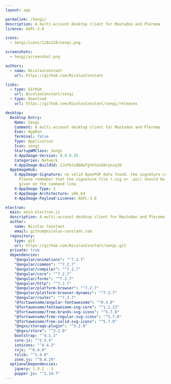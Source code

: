 ```yaml
---
layout: app

permalink: /Sengi/
description: A multi-account desktop client for Mastodon and Pleroma
license: AGPL-3.0

icons:
  - Sengi/icons/128x128/sengi.png

screenshots:
  - Sengi/screenshot.png

authors:
  - name: NicolasConstant
    url: https://github.com/NicolasConstant

links:
  - type: GitHub
    url: NicolasConstant/sengi
  - type: Download
    url: https://github.com/NicolasConstant/sengi/releases

desktop:
  Desktop Entry:
    Name: Sengi
    Comment: A multi-account desktop client for Mastodon and Pleroma
    Exec: AppRun
    Terminal: false
    Type: Application
    Icon: sengi
    StartupWMClass: Sengi
    X-AppImage-Version: 0.6.0.35
    Categories: Network
    X-AppImage-BuildId: 1JnFbJiQ68wTgYelGxG8rynzqJ6
  AppImageHub:
    X-AppImage-Signature: no valid OpenPGP data found. the signature could not be verified.
      Please remember that the signature file (.sig or .asc) should be the first file
      given on the command line.
    X-AppImage-Type: 2
    X-AppImage-Architecture: x86_64
    X-AppImage-Payload-License: AGPL-3.0

electron:
  main: main-electron.js
  description: A multi-account desktop client for Mastodon and Pleroma
  author:
    name: Nicolas Constant
    email: github@nicolas-constant.com
  repository:
    type: git
    url: https://github.com/NicolasConstant/sengi.git
  private: true
  dependencies:
    "@angular/animations": "^7.2.7"
    "@angular/common": "^7.2.7"
    "@angular/compiler": "^7.2.7"
    "@angular/core": "^7.2.7"
    "@angular/forms": "^7.2.7"
    "@angular/http": "^7.2.7"
    "@angular/platform-browser": "^7.2.7"
    "@angular/platform-browser-dynamic": "^7.2.7"
    "@angular/router": "^7.2.7"
    "@fortawesome/angular-fontawesome": "^0.3.0"
    "@fortawesome/fontawesome-svg-core": "^1.2.13"
    "@fortawesome/free-brands-svg-icons": "^5.7.0"
    "@fortawesome/free-regular-svg-icons": "^5.7.0"
    "@fortawesome/free-solid-svg-icons": "^5.7.0"
    "@ngxs/storage-plugin": "^3.2.0"
    "@ngxs/store": "^3.2.0"
    bootstrap: "^4.1.3"
    core-js: "^2.5.4"
    ionicons: "^4.4.3"
    rxjs: "^6.4.0"
    tslib: "^1.9.0"
    zone.js: "^0.8.29"
  optionalDependencies:
    jquery: 1.9.1 - 3
    popper.js: "^1.14.7"
---
```

